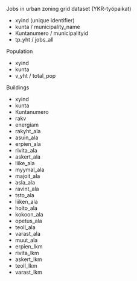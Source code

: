 Jobs in urban zoning grid dataset (YKR-työpaikat)

- xyind (unique identifier)
- kunta / municipality_name
- Kuntanumero / municipalityid
- tp_yht / jobs_all

Population 

- xyind
- kunta
- v_yht / total_pop

Buildings

- xyind
- kunta
- Kuntanumero
- rakv
- energiam
- rakyht_ala
- asuin_ala
- erpien_ala
- rivita_ala
- askert_ala
- liike_ala
- myymal_ala
- majoit_ala
- asla_ala
- ravint_ala
- tsto_ala
- liiken_ala
- hoito_ala
- kokoon_ala
- opetus_ala
- teoll_ala
- varast_ala
- muut_ala
- erpien_lkm
- rivita_lkm
- askert_lkm
- teoll_lkm
- varast_lkm
 
